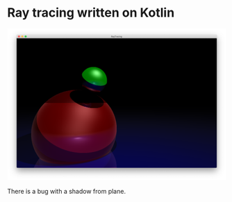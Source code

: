 # Ray tracing written on Kotlin

![Screenshot](screenshot.png)

There is a bug with a shadow from plane.